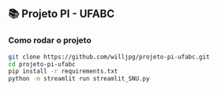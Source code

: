 
## 📚 Projeto PI - UFABC

### Como rodar o projeto

```bash
git clone https://github.com/willjpg/projeto-pi-ufabc.git
cd projeto-pi-ufabc
pip install -r requirements.txt
python -m streamlit run streamlit_SNU.py

